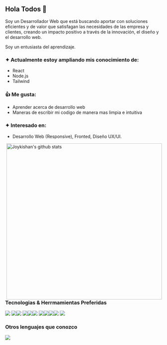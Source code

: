 ## Hola Todos 👋

Soy un Desarrollador Web que está buscando aportar con soluciones eficientes y de valor que satisfagan las necesidades de las empresa y clientes, creando un impacto positivo a través de la innovación, el diseño y el desarrollo web.

Soy un entusiasta del aprendizaje.
 
### ✦ Actualmente estoy ampliando mis conocimiento de: 
- React
- Node.js
- Tailwind

### 👍 Me gusta:
- Aprender acerca de desarrollo web
- Maneras de escribir mi codigo de manera mas limpia e intuitiva

### ✦ Interesado en:
- Desarrollo Web (Responsive), Fronted, Diseño UX/UI.

<!--
**isaicastillo13/isaicastillo13** is a ✨ _special_ ✨ repository because its `README.md` (this file) appears on your GitHub profile.
### Hey Sourav here 👋

<p> <!-- GitHub README Stats -->
  <a href="https://github.com/isaicastillo13?tab=repositories">
    <img width="500" height="auto" align="right" alt="Joykishan's github stats" 
         src="https://github-readme-stats.vercel.app/api?username=isaicastillo13&show_icons=true&theme=algolia&count_private=true" />
   <!-- <img width="30%" height="auto" align="right" alt="Mis estadisticas" 
         src="https://github-readme-stats.vercel.app/api/top-langs/?username=isaicastillo13&layout=compact" />
NOTE: Top languages does not indicate my skill level or something like that, it's a github metric of which languages i have the most code on github. -->
  </a>

### Tecnologias & Herrmamientas Preferidas

<img src = "https://img.shields.io/badge/-HTML5-E34F26?style=flat&logo=html5&logoColor=white"> <img src = "https://img.shields.io/badge/-CSS3-1572B6?style=flat&logo=css3&logoColor=white"><img src="https://img.shields.io/badge/-JavaScript-eed718?style=flat&logo=javascript&logoColor=ffffff">
<img src="https://img.shields.io/badge/-Sass-cc6699?style=flat&logo=sass&logoColor=ffffff"><img src="https://img.shields.io/badge/-MySQL-F29111?style=flat&logo=mysql&logoColor=FFFFFF"><img src="http://img.shields.io/badge/-Git-F1502F?style=flat&logo=git&logoColor=FFFFFF">
<img src="http://img.shields.io/badge/-Github-000000?style=flat&logo=github&logoColor=FFFFFF"><img src="http://img.shields.io/badge/-VS%20Code-007ACC?style=flat&logo=visual%20studio%20code&logoColor=white"><img src="http://img.shields.io/badge/-figma-ff7262?style=flat&logo=figma&logoColor=white"><img src="https://img.shields.io/badge/-TailwindCSS-38B2AC?style=flat&logo=tailwind-css&logoColor=white">
<img src="https://img.shields.io/badge/-React-61DAFB?style=flat&logo=react&logoColor=white">



### Otros lenguajes que conozco
<img src="https://img.shields.io/badge/-php-AEB2D5?style=flat&logo=php&logoColor=white"> 
